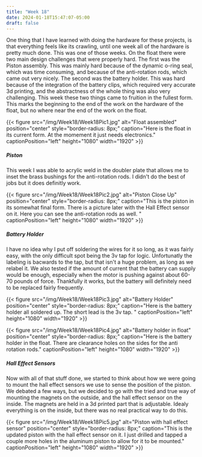 ```yaml
---
title: "Week 18"
date: 2024-01-18T15:47:07-05:00
draft: false 
---
```


One thing that I have learned with doing the hardware for these projects, is that everything feels like its crawling, until one week all of the hardware is pretty much done. This was one of those weeks. On the float there were two main design challenges that were properly hard. The first was the Piston assembly. This was mainly hard because of the dynamic o-ring seal, which was time consuming, and because of the anti-rotation rods, which came out very nicely. The second was the battery holder. This was hard because of the integration of the battery clips, which required very accurate 3d printing, and the abstractness of the whole thing was also very challenging. This week these two things came to fruition in the fullest form. This marks the beginning to the end of the work on the hardware of the float, but no where near the end of the work on the float. 


{{< figure src="/img/Week18/Week18Pic1.jpg" alt="Float assembled" position="center" style="border-radius: 8px;" caption="Here is the float in its current form. At the momement it just needs electronics." captionPosition="left" height="1080" width="1920" >}}

##### Piston 

This week I was able to acrylic weld in the doubler plate that allows me to inset the brass bushings for the anti-rotation rods. I didn't do the best of jobs but it does definitly work. 

{{< figure src="/img/Week18/Week18Pic2.jpg" alt="Piston Close Up" position="center" style="border-radius: 8px;" caption="This is the piston in its somewhat final form. There is a picture later with the Hall Effect sensor on it. Here you can see the anti-rotation rods as well. " captionPosition="left" height="1080" width="1920" >}}

##### Battery Holder 

I have no idea why I put off soldering the wires for it so long, as it was fairly easy, with the only difficult spot being the 3v tap for logic. Unfortunatly the labeling is bacwards to the tap, but that isn't a huge problem, as long as we relabel it. We also tested if the amount of current that the battery can supply would be enough, especially when the motor is pushing against about 60-70 pounds of force. Thankfully it works, but the battery will definitely need to be replaced fairly frequently. 

{{< figure src="/img/Week18/Week18Pic3.jpg" alt="Battery Holder" position="center" style="border-radius: 8px;" caption="Here is the battery holder all soldered up. The short lead is the 3v tap. " captionPosition="left" height="1080" width="1920" >}}

{{< figure src="/img/Week18/Week18Pic4.jpg" alt="Battery holder in float" position="center" style="border-radius: 8px;" caption="Here is the battery holder in the float. There are clearance holes on the sides for the anti rotation rods." captionPosition="left" height="1080" width="1920" >}}

##### Hall Effect Sensors 

Now with all of that stuff done, we started to think about how we were going to mount the hall effect sensors we use to sense the position of the piston. We debated a few ways, but we decided to go with the tried and true way of mounting the magnets on the outside, and the hall effect sensor on the inside. The magnets are held in a 3d printed part that is adjustable. Idealy everything is on the inside, but there was no real practical way to do this. 

{{< figure src="/img/Week18/Week18Pic5.jpg" alt="Piston with hall effect sensor" position="center" style="border-radius: 8px;" caption="This is the updated piston with the hall effect sensor on it. I just drilled and tapped a couple more holes in the aluminum piston to allow for it to be mounted." captionPosition="left" height="1080" width="1920" >}}

